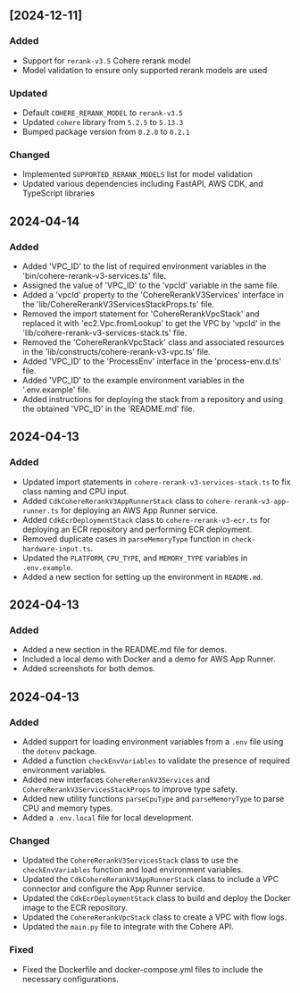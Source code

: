## [2024-12-11]

### Added
- Support for `rerank-v3.5` Cohere rerank model
- Model validation to ensure only supported rerank models are used

### Updated
- Default `COHERE_RERANK_MODEL` to `rerank-v3.5`
- Updated `cohere` library from `5.2.5` to `5.13.3`
- Bumped package version from `0.2.0` to `0.2.1`

### Changed
- Implemented `SUPPORTED_RERANK_MODELS` list for model validation
- Updated various dependencies including FastAPI, AWS CDK, and TypeScript libraries

## 2024-04-14

### Added
- Added 'VPC_ID' to the list of required environment variables in the 'bin/cohere-rerank-v3-services.ts' file.
- Assigned the value of 'VPC_ID' to the 'vpcId' variable in the same file.
- Added a 'vpcId' property to the 'CohereRerankV3Services' interface in the 'lib/CohereRerankV3ServicesStackProps.ts' file.
- Removed the import statement for 'CohereRerankVpcStack' and replaced it with 'ec2.Vpc.fromLookup' to get the VPC by 'vpcId' in the 'lib/cohere-rerank-v3-services-stack.ts' file.
- Removed the 'CohereRerankVpcStack' class and associated resources in the 'lib/constructs/cohere-rerank-v3-vpc.ts' file.
- Added 'VPC_ID' to the 'ProcessEnv' interface in the 'process-env.d.ts' file.
- Added 'VPC_ID' to the example environment variables in the '.env.example' file.
- Added instructions for deploying the stack from a repository and using the obtained 'VPC_ID' in the 'README.md' file.

## 2024-04-13

### Added
- Updated import statements in `cohere-rerank-v3-services-stack.ts` to fix class naming and CPU input.
- Added `CdkCohereRerankV3AppRunnerStack` class to `cohere-rerank-v3-app-runner.ts` for deploying an AWS App Runner service.
- Added `CdkEcrDeploymentStack` class to `cohere-rerank-v3-ecr.ts` for deploying an ECR repository and performing ECR deployment.
- Removed duplicate cases in `parseMemoryType` function in `check-hardware-input.ts`.
- Updated the `PLATFORM`, `CPU_TYPE`, and `MEMORY_TYPE` variables in `.env.example`.
- Added a new section for setting up the environment in `README.md`.

## 2024-04-13

### Added
- Added a new section in the README.md file for demos.
- Included a local demo with Docker and a demo for AWS App Runner.
- Added screenshots for both demos.

## 2024-04-13

### Added
- Added support for loading environment variables from a `.env` file using the `dotenv` package.
- Added a function `checkEnvVariables` to validate the presence of required environment variables.
- Added new interfaces `CohereRerankV3Services` and `CohereRerankV3ServicesStackProps` to improve type safety.
- Added new utility functions `parseCpuType` and `parseMemoryType` to parse CPU and memory types.
- Added a `.env.local` file for local development.

### Changed
- Updated the `CohereRerankV3ServicesStack` class to use the `checkEnvVariables` function and load environment variables.
- Updated the `CdkCohereRerankV3AppRunnerStack` class to include a VPC connector and configure the App Runner service.
- Updated the `CdkEcrDeploymentStack` class to build and deploy the Docker image to the ECR repository.
- Updated the `CohereRerankVpcStack` class to create a VPC with flow logs.
- Updated the `main.py` file to integrate with the Cohere API.

### Fixed
- Fixed the Dockerfile and docker-compose.yml files to include the necessary configurations.